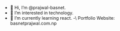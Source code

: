 - 👋 Hi, I’m @prajwal-basnet.
- 👀 I’m interested in technology.  
- 🌱 I’m currently learning react.
-\ 
Portfolio Website: basnetprajwal.com.np

<!---
prajwal-basnet1/prajwal-basnet1 is a ✨ special ✨ repository because its `README.md` (this file) appears on your GitHub profile.
You can click the Preview link to take a look at your changes.
--->
